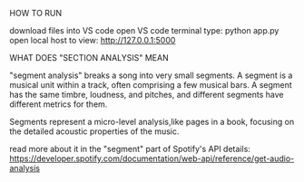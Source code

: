 HOW TO RUN

download files into VS code
open VS code terminal
type: python app.py
open local host to view: http://127.0.0.1:5000

WHAT DOES "SECTION ANALYSIS" MEAN

"segment analysis" breaks a song into very small segments. A segment is a musical unit within a track, often comprising a few musical bars. A segment has the same timbre, loudness, and pitches, and different segments have different metrics for them.

Segments represent a micro-level analysis,like pages in a book, focusing on the detailed acoustic properties of the music.

read more about it in the "segment" part of Spotify's API details: https://developer.spotify.com/documentation/web-api/reference/get-audio-analysis
